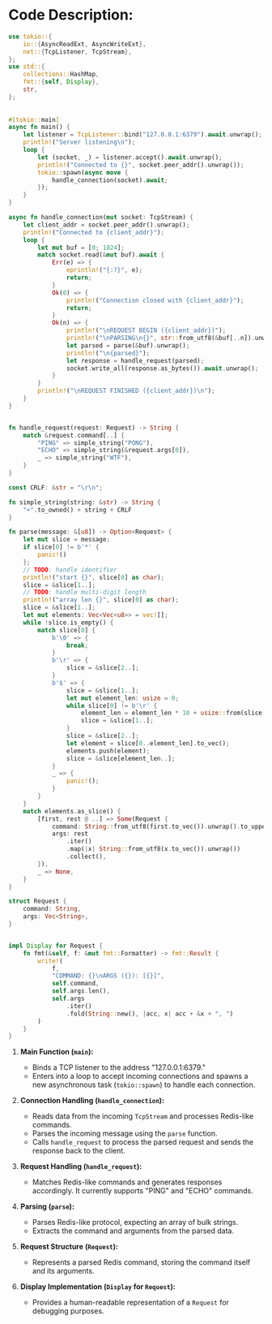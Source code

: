 # Code Description: 

```rust
use tokio::{
    io::{AsyncReadExt, AsyncWriteExt},
    net::{TcpListener, TcpStream},
};
use std::{
    collections::HashMap,
    fmt::{self, Display},
    str,
};
    
    
#[tokio::main]
async fn main() {
    let listener = TcpListener::bind("127.0.0.1:6379").await.unwrap();
    println!("Server listening\n");
    loop {
        let (socket, _) = listener.accept().await.unwrap();
        println!("Connected to {}", socket.peer_addr().unwrap());
        tokio::spawn(async move {
            handle_connection(socket).await;
        });
    }
}

async fn handle_connection(mut socket: TcpStream) {
    let client_addr = socket.peer_addr().unwrap();
    println!("Connected to {client_addr}");
    loop {
        let mut buf = [0; 1024];
        match socket.read(&mut buf).await {
            Err(e) => {
                eprintln!("{:?}", e);
                return;
            }
            Ok(0) => {
                println!("Connection closed with {client_addr}");
                return;
            }
            Ok(n) => {
                println!("\nREQUEST BEGIN ({client_addr})");
                println!("\nPARSING\n{}", str::from_utf8(&buf[..n]).unwrap());
                let parsed = parse(&buf).unwrap();
                println!("\n{parsed}");
                let response = handle_request(parsed);
                socket.write_all(response.as_bytes()).await.unwrap();
            }
        }
        println!("\nREQUEST FINISHED ({client_addr})\n");
    }
}


fn handle_request(request: Request) -> String {
    match &request.command[..] {
        "PING" => simple_string("PONG"),
        "ECHO" => simple_string(&request.args[0]),
        _ => simple_string("WTF"),
    }
}

const CRLF: &str = "\r\n";

fn simple_string(string: &str) -> String {
    "+".to_owned() + string + CRLF
}

fn parse(message: &[u8]) -> Option<Request> {
    let mut slice = message;
    if slice[0] != b'*' {
        panic!()
    };
    // TODO: handle identifier
    println!("start {}", slice[0] as char);
    slice = &slice[1..];
    // TODO: handle multi-digit length
    println!("array len {}", slice[0] as char);
    slice = &slice[1..];
    let mut elements: Vec<Vec<u8>> = vec![];
    while !slice.is_empty() {
        match slice[0] {
            b'\0' => {
                break;
            }
            b'\r' => {
                slice = &slice[2..];
            }
            b'$' => {
                slice = &slice[1..];
                let mut element_len: usize = 0;
                while slice[0] != b'\r' {
                    element_len = element_len * 10 + usize::from(slice[0] - b'0');
                    slice = &slice[1..];
                }
                slice = &slice[2..];
                let element = slice[0..element_len].to_vec();
                elements.push(element);
                slice = &slice[element_len..];
            }
            _ => {
                panic!();
            }
        }
    }
    match elements.as_slice() {
        [first, rest @ ..] => Some(Request {
            command: String::from_utf8(first.to_vec()).unwrap().to_uppercase(),
            args: rest
                .iter()
                .map(|x| String::from_utf8(x.to_vec()).unwrap())
                .collect(),
        }),
        _ => None,
    }
}

struct Request {
    command: String,
    args: Vec<String>,
}


impl Display for Request {
    fn fmt(&self, f: &mut fmt::Formatter) -> fmt::Result {
        write!(
            f,
            "COMMAND: {}\nARGS ({}): [{}]",
            self.command,
            self.args.len(),
            self.args
                .iter()
                .fold(String::new(), |acc, x| acc + &x + ", ")
        )
    }
}
```


1. **Main Function (`main`):**
   - Binds a TCP listener to the address "127.0.0.1:6379."
   - Enters into a loop to accept incoming connections and spawns a new asynchronous task (`tokio::spawn`) to handle each connection.

2. **Connection Handling (`handle_connection`):**
   - Reads data from the incoming `TcpStream` and processes Redis-like commands.
   - Parses the incoming message using the `parse` function.
   - Calls `handle_request` to process the parsed request and sends the response back to the client.

3. **Request Handling (`handle_request`):**
   - Matches Redis-like commands and generates responses accordingly. It currently supports "PING" and "ECHO" commands.

4. **Parsing (`parse`):**
   - Parses Redis-like protocol, expecting an array of bulk strings.
   - Extracts the command and arguments from the parsed data.

5. **Request Structure (`Request`):**
   - Represents a parsed Redis command, storing the command itself and its arguments.

6. **Display Implementation (`Display` for `Request`):**
   - Provides a human-readable representation of a `Request` for debugging purposes.
